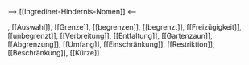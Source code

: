 --> [[Ingredinet-Hindernis-Nomen]] <--

, [[Auswahl]], [[Grenze]], [[begrenzen]], [[begrenzt]], [[Freizügigkeit]], [[unbegrenzt]], [[Verbreitung]], [[Entfaltung]], [[Gartenzaun]], [[Abgrenzung]], [[Umfang]], [[Einschränkung]], [[Restriktion]], [[Beschränkung]], [[Kürze]]